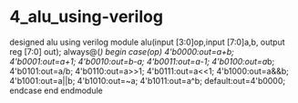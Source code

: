 # 4_alu_using-verilog
designed alu using verilog
module alu(input [3:0]op,input [7:0]a,b, output reg [7:0] out);
always@(*)
begin
case(op)
4'b0000:out=a+b;
4'b0001:out=a+1;
4'b0010:out=b-a;
4'b0011:out=a-1;
4'b0100:out=a*b;
4'b0101:out=a/b;
4'b0110:out=a>>1;
4'b0111:out=a<<1;
4'b1000:out=a&&b;
4'b1001:out=a||b;
4'b1010:out=~a;
4'b1011:out=a^b;
default:out=4'b0000;
endcase
end
endmodule
